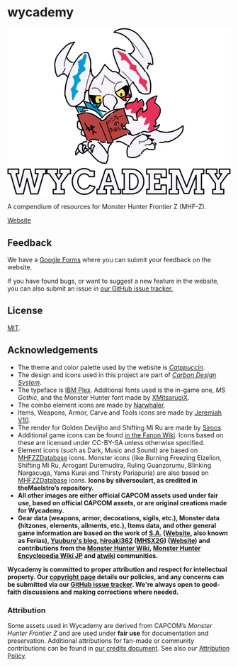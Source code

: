 # wycademy

![banner](./src/lib/client/images/logo-full-alt.svg)

A compendium of resources for Monster Hunter Frontier Z (MHF-Z).

[Website](https://wycademy.vercel.app/)

## Feedback

We have a [Google Forms](https://forms.gle/hfFG7QWNcrCHnDV67) where you can submit your feedback on the website.

If you have found bugs, or want to suggest a new feature in the website, you can also submit an issue in [our GitHub issue tracker.](https://github.com/DorielRivalet/wycademy/issues)

## License

[MIT](https://github.com/DorielRivalet/wycademy/blob/main/LICENSE.md).

## Acknowledgements

- The theme and color palette used by the website is [*Catppuccin*](https://github.com/catppuccin/catppuccin).
- The design and icons used in this project are part of [*Carbon Design System*](https://github.com/carbon-design-system/carbon-components-svelte).
- The typeface is [IBM Plex](https://github.com/IBM/plex). Additional fonts used is the in-game one, *MS Gothic*, and the Monster Hunter font made by [XMitsarugiX](https://www.deviantart.com/xmitsarugix/art/Monster-Hunter-Font-Type-1-and-2-380816151).
- The combo element icons are made by [Narwhaler](https://fanonmonsterhunter.fandom.com/wiki/User:Narwhaler).
- Items, Weapons, Armor, Carve and Tools icons are made by [Jeremiah V10](https://fanonmonsterhunter.fandom.com/wiki/User:Jeremiah_V10).
- The render for Golden Deviljho and Shifting Mi Ru are made by [Siroos](https://monsterhunter.fandom.com/wiki/User:Siroos).
- Additional game icons can be found [in the Fanon Wiki](https://fanonmonsterhunter.fandom.com/wiki/Category:Icon). Icons based on these are licensed under CC-BY-SA unless otherwise specified.
- Element icons (such as Dark, Music and Sound) are based on [MHFZZDatabase](https://github.com/theMaelstro/MHFZZDatabase) icons. Monster icons (like Burning Freezing Elzelion, Shifting Mi Ru, Arrogant Duremudira, Ruling Guanzorumu, Blinking Nargacuga, Yama Kurai and Thirsty Pariapuria) are also based on [MHFZZDatabase](https://github.com/theMaelstro/MHFZZDatabase) icons. **Icons by silversoulart, as credited in theMaelstro’s repository.**
- **All other images are either official CAPCOM assets used under fair use, based on official CAPCOM assets, or are original creations made for Wycademy.**
- **Gear data (weapons, armor, decorations, sigils, etc.), Monster data (hitzones, elements, ailments, etc.), Items data, and other general game information are based on the work of [S.A.](https://x.com/PoisonBake2) ([Website](http://ferias.life.coocan.jp/), also known as Ferias), [Yuuburo's blog](https://yuuburo.blog.jp/), [hiroaki362](https://x.com/hiroaki362) ([MHSX2G](https://hiroaki362.hatenablog.com/entry/2019/07/28/175411)) ([Website](https://www.byuwa.com/)) and contributions from the [Monster Hunter Wiki](https://monsterhunter.fandom.com/wiki/Monster_Hunter_Frontier), [Monster Hunter Encyclopedia Wiki JP](https://wikiwiki.jp/nenaiko/) and [atwiki](https://w.atwiki.jp/giurasu/) communities.**

**Wycademy is committed to proper attribution and respect for intellectual property. Our [copyright page](https://wycademy.vercel.app/support/policies/copyright) details our policies, and any concerns can be submitted via our [GitHub issue tracker](https://github.com/DorielRivalet/wycademy/issues). We're always open to good-faith discussions and making corrections where needed.**

### Attribution

Some assets used in Wycademy are derived from CAPCOM’s *Monster Hunter Frontier Z* and are used under **fair use** for documentation and preservation.
Additional attributions for fan-made or community contributions can be found in [our credits document](CREDITS.md). See also our [Attribution Policy](ATTRIBUTION-POLICY.md).
